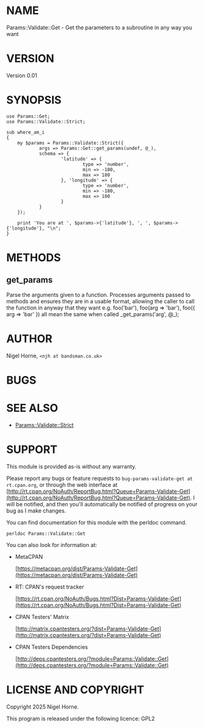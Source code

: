 # NAME

Params::Validate::Get - Get the parameters to a subroutine in any way you want

# VERSION

Version 0.01

# SYNOPSIS

    use Params::Get;
    use Params::Validate::Strict;

    sub where_am_i
    {
        my $params = Params::Validate::Strict({
                args => Params::Get::get_params(undef, @_),
                schema => {
                        'latitude' => {
                                type => 'number',
                                min => -180,
                                max => 180
                        }, 'longitude' => {
                                type => 'number',
                                min => -180,
                                max => 180
                        }
                }
        });

        print 'You are at ', $params->{'latitude'}, ', ', $params->{'longitude'}, "\n";
    }

# METHODS

## get\_params

Parse the arguments given to a function.
Processes arguments passed to methods and ensures they are in a usable format,
allowing the caller to call the function in anyway that they want
e.g. foo('bar'), foo(arg => 'bar'), foo({ arg => 'bar' }) all mean the same
when called \_get\_params('arg', @\_);

# AUTHOR

Nigel Horne, `<njh at bandsman.co.uk>`

# BUGS

# SEE ALSO

- [Params::Validate::Strict](https://metacpan.org/pod/Params%3A%3AValidate%3A%3AStrict)

# SUPPORT

This module is provided as-is without any warranty.

Please report any bugs or feature requests to `bug-params-validate-get at rt.cpan.org`,
or through the web interface at
[http://rt.cpan.org/NoAuth/ReportBug.html?Queue=Params-Validate-Get](http://rt.cpan.org/NoAuth/ReportBug.html?Queue=Params-Validate-Get).
I will be notified, and then you'll
automatically be notified of progress on your bug as I make changes.

You can find documentation for this module with the perldoc command.

    perldoc Params::Validate::Get

You can also look for information at:

- MetaCPAN

    [https://metacpan.org/dist/Params-Validate-Get](https://metacpan.org/dist/Params-Validate-Get)

- RT: CPAN's request tracker

    [https://rt.cpan.org/NoAuth/Bugs.html?Dist=Params-Validate-Get](https://rt.cpan.org/NoAuth/Bugs.html?Dist=Params-Validate-Get)

- CPAN Testers' Matrix

    [http://matrix.cpantesters.org/?dist=Params-Validate-Get](http://matrix.cpantesters.org/?dist=Params-Validate-Get)

- CPAN Testers Dependencies

    [http://deps.cpantesters.org/?module=Params::Validate::Get](http://deps.cpantesters.org/?module=Params::Validate::Get)

# LICENSE AND COPYRIGHT

Copyright 2025 Nigel Horne.

This program is released under the following licence: GPL2
